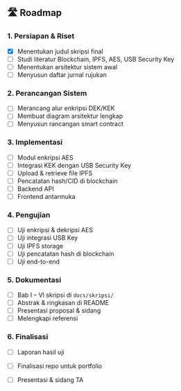 
## 🛣️ Roadmap

### 1. Persiapan & Riset
- [x]  Menentukan judul skripsi final  
- [ ]  Studi literatur Blockchain, IPFS, AES, USB Security Key  
- [ ]  Menentukan arsitektur sistem awal  
- [ ]  Menyusun daftar jurnal rujukan  

### 2. Perancangan Sistem
- [ ]  Merancang alur enkripsi DEK/KEK  
- [ ]  Membuat diagram arsitektur lengkap  
- [ ]  Menyusun rancangan smart contract  

### 3. Implementasi
- [ ]  Modul enkripsi AES  
- [ ]  Integrasi KEK dengan USB Security Key  
- [ ]  Upload & retrieve file IPFS  
- [ ]  Pencatatan hash/CID di blockchain  
- [ ]  Backend API  
- [ ]  Frontend antarmuka  

### 4. Pengujian
- [ ]  Uji enkripsi & dekripsi AES  
- [ ]  Uji integrasi USB Key  
- [ ]  Uji IPFS storage  
- [ ]  Uji pencatatan hash di blockchain  
- [ ]  Uji end-to-end  

### 5. Dokumentasi
- [ ]  Bab I – VI skripsi di `docs/skripsi/`  
- [ ]  Abstrak & ringkasan di README  
- [ ]  Presentasi proposal & sidang  
- [ ]  Melengkapi referensi  

### 6. Finalisasi
- [ ]  Laporan hasil uji  
- [ ]  Finalisasi repo untuk portfolio  
- [ ]  Presentasi & sidang TA  

